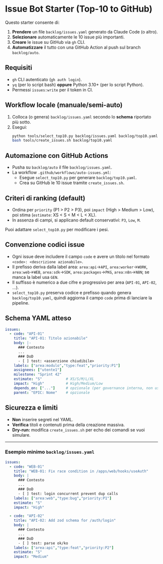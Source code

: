 # Issue Bot Starter (Top-10 to GitHub)

Questo starter consente di:
1. **Prendere** un file `backlog/issues.yaml` generato da Claude Code (o altro).
2. **Selezionare** automaticamente le 10 issue più importanti.
3. **Creare** le issue su GitHub via `gh` CLI.
4. **Automatizzare** il tutto con una GitHub Action al push sul branch `backlog/auto`.

## Requisiti
- `gh` CLI autenticato (`gh auth login`).
- `yq` (per lo script bash) **oppure** Python 3.10+ (per lo script Python).
- Permessi `issues:write` per il token in CI.

## Workflow locale (manuale/semi-auto)
1. Colloca (o genera) `backlog/issues.yaml` secondo lo **schema** riportato più sotto.
2. Esegui:
   ```bash
   python tools/select_top10.py backlog/issues.yaml backlog/top10.yaml
   bash tools/create_issues.sh backlog/top10.yaml
   ```

## Automazione con GitHub Actions
- Pusha su `backlog/auto` il file `backlog/issues.yaml`.
- La workflow `.github/workflows/auto-issues.yml`:
  - Esegue `select_top10.py` per generare `backlog/top10.yaml`.
  - Crea su GitHub le 10 issue tramite `create_issues.sh`.

## Criteri di ranking (default)
- Ordina per `priority` (P1 > P2 > P3), poi `impact` (High > Medium > Low), poi stima (`estimate`: XS < S < M < L < XL).
- In assenza di campi, si applicano default conservativi: `P3`, `Low`, `M`.

Puoi adattare `select_top10.py` per modificare i pesi.

## Convenzione codici issue
- Ogni issue deve includere il campo `code` e avere un titolo nel formato `<code>: <descrizione azionabile>`.
- Il prefisso deriva dalla label area: `area:api`->`API`, `area:worker`->`WORK`, `area:web`->`WEB`, `area:sdk`->`SDK`, `area:packages`->`PKG`, `area:n8n`->`N8N`; se manca la label usa `GEN`.
- Il suffisso è numerico a due cifre e progressivo per area (`API-01`, `API-02`, ...).
- `select_top10.py` preserva codice e prefisso quando genera `backlog/top10.yaml`, quindi aggiorna il campo `code` prima di lanciare la pipeline.

## Schema YAML atteso
```yaml
issues:
  - code: "API-01"
    title: "API-01: Titolo azionabile"
    body: |-
      ### Contesto
      ...
      ### DoD
      - [ ] test: <asserzione chiudibile>
    labels: ["area:modulo","type:feat","priority:P1"]
    assignees: ["utente1"]
    milestone: "Sprint 42"
    estimate: "S"           # XS/S/M/L/XL
    impact: "High"          # High/Medium/Low
    depends_on: ["..."]     # opzionale (per governance interna, non usato da gh)
    parent: "EPIC: Nome"    # opzionale
```

## Sicurezza e limiti
- **Non** inserire segreti nel YAML.
- **Verifica** titoli e contenuti prima della creazione massiva.
- **Dry-run:** modifica `create_issues.sh` per echo dei comandi se vuoi simulare.

---

### Esempio minimo `backlog/issues.yaml`
```yaml
issues:
  - code: "WEB-01"
    title: "WEB-01: Fix race condition in /apps/web/hooks/useAuth"
    body: |
      ### Contesto
      ...
      ### DoD
      - [ ] test: login concurrent prevent dup calls
    labels: ["area:web","type:bug","priority:P1"]
    estimate: "S"
    impact: "High"

  - code: "API-02"
    title: "API-02: Add zod schema for /auth/login"
    body: |
      ### Contesto
      ...
      ### DoD
      - [ ] test: parse ok/ko
    labels: ["area:api","type:feat","priority:P2"]
    estimate: "S"
    impact: "Medium"
```
